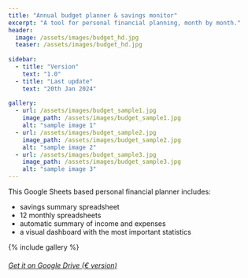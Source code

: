 ```yaml
---
title: "Annual budget planner & savings monitor"
excerpt: "A tool for personal financial planning, month by month."
header:
  image: /assets/images/budget_hd.jpg
  teaser: /assets/images/budget_hd.jpg
  
sidebar:
  - title: "Version"
    text: "1.0"
  - title: "Last update"
    text: "20th Jan 2024"
    
gallery:
  - url: /assets/images/budget_sample1.jpg
    image_path: /assets/images/budget_sample1.jpg
    alt: "sample image 1"
  - url: /assets/images/budget_sample2.jpg
    image_path: /assets/images/budget_sample2.jpg
    alt: "sample image 2"
  - url: /assets/images/budget_sample3.jpg
    image_path: /assets/images/budget_sample3.jpg
    alt: "sample image 3"
---
```


This Google Sheets based personal financial planner includes:
- savings summary spreadsheet
- 12 monthly spreadsheets
- automatic summary of income and expenses
- a visual dashboard with the most important statistics

{% include gallery %}

###### [Get it on Google Drive (€ version)](https://docs.google.com/spreadsheets/d/1BCCdxbnHGJxocIMihXpSffLK9EsB089xLx2G3T2aHOY/edit?usp=sharing)
